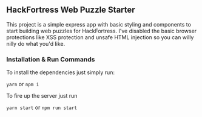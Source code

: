 ## HackFortress Web Puzzle Starter
This project is a simple express app with basic styling and components to start building web puzzles for HackFortress. I've disabled the basic browser protections like XSS protection and unsafe HTML injection so you can willy nilly do what you'd like.

### Installation & Run Commands

To install the dependencies just simply run:

`yarn` or `npm i`

To fire up the server just run

`yarn start` or `npm run start`